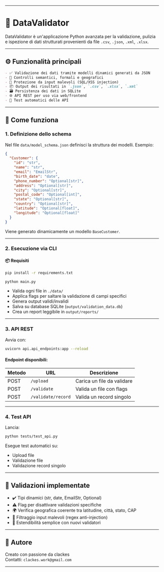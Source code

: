 
---
# 🧪 DataValidator

DataValidator è un'applicazione Python avanzata per la validazione, pulizia e ispezione di dati 
strutturati provenienti da file `.csv`, `.json`, `.xml`, `.xlsx`.

---

## ⚙️ Funzionalità principali
```markdown
- ✅ Validazione dei dati tramite modelli dinamici generati da JSON
- 🧠 Controlli semantici, formali e geografici
- 🔐 Protezione da input malevoli (SQL/XSS injection)
- 📦 Output dei risultati in `.json`, `.csv`, `.xlsx`, `.xml`
- 🗃️ Persistenza dei dati in SQLite
- 🌐 API REST per uso via web/frontend
- 🧪 Test automatici delle API
```
---

## 🚀 Come funziona

### 1. Definizione dello schema

Nel file `data/model_schema.json` definisci la struttura dei modelli. Esempio:

```json
{
  "Customer": {
    "id": "str",
    "name": "str",
    "email": "EmailStr",
    "birth_date": "date",
    "phone_number": "Optional[str]",
    "address": "Optional[str]",
    "city": "Optional[str]",
    "postal_code": "Optional[int]",
    "state": "Optional[str]",
    "country": "Optional[str]",
    "latitude": "Optional[float]",
    "longitude": "Optional[float]"
  }
}
```

Viene generato dinamicamente un modello `BaseCustomer`.

---

### 2. Esecuzione via CLI
#### 📦 Requisiti

```bash
pip install -r requirements.txt
```
```bash
python main.py
```

- Valida ogni file in `./data/`
- Applica flags per saltare la validazione di campi specifici
- Genera output validi/invalidi
- Salva su database SQLite (`output/validation_data.db`)
- Crea un report leggibile in `output/reports/`

---

### 3. API REST

Avvia con:

```bash
uvicorn api.api_endpoints:app --reload
```

#### Endpoint disponibili:

| Metodo | URL                      | Descrizione                    |
|--------|--------------------------|--------------------------------|
| POST   | `/upload`                | Carica un file da validare     |
| POST   | `/validate`              | Valida un file con flags       |
| POST   | `/validate/record`       | Valida un record singolo       |

---

### 4. Test API

Lancia:

```bash
python tests/test_api.py
```

Esegue test automatici su:

- Upload file
- Validazione file
- Validazione record singolo

---

## 🧠 Validazioni implementate

- ✔️ Tipi dinamici (str, date, EmailStr, Optional)
- ⚠️ Flag per disattivare validazioni specifiche
- 🌍 Verifica geografica coerente tra latitudine, città, stato, CAP
- 🔐 Filtraggio input malevoli (regex anti-injection)
- 🧩 Estendibilità semplice con nuovi validatori

---

## 🤝 Autore

Creato con passione da clackes  
Contatti: `clackes.work@gmail.com`

---
